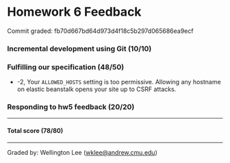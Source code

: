 Homework 6 Feedback
==================


Commit graded: fb70d667bd64d973d4f18c5b297d065686ea9ecf  


### Incremental development using Git (10/10)


### Fulfilling our specification (48/50)

  * -2, Your `ALLOWED_HOSTS` setting is too permissive. Allowing any hostname on elastic beanstalk opens your site up to CSRF attacks.  

### Responding to hw5 feedback (20/20)


---
#### Total score (78/80)
---
Graded by: Wellington Lee (wklee@andrew.cmu.edu)

